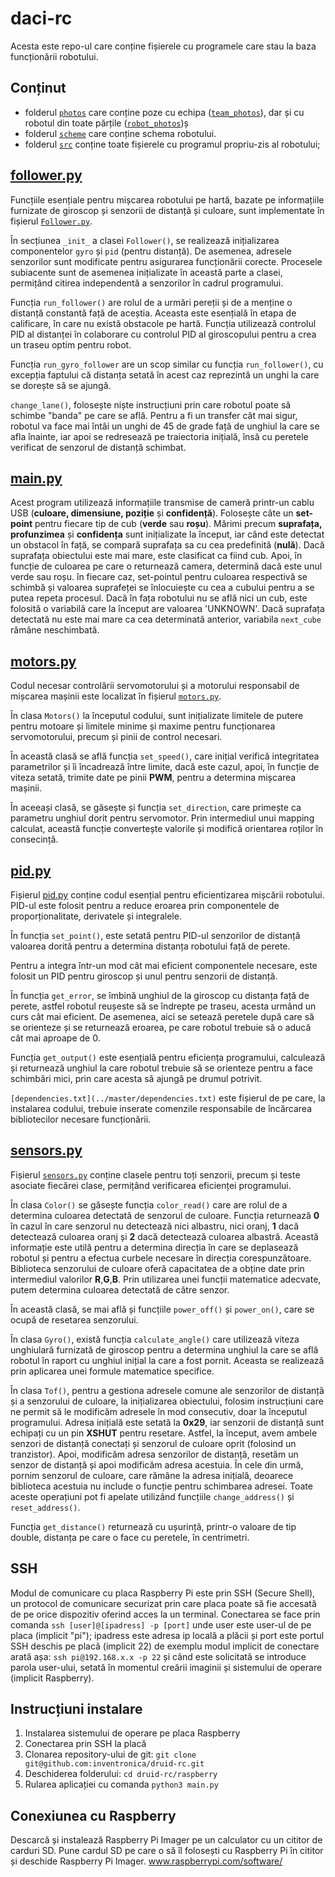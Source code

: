 # daci-rc

Acesta este repo-ul care conține fișierele cu programele care stau la baza funcționării robotului.

## Conținut

- folderul [`photos`](../master/photos) care  conține poze cu echipa ([`team_photos`](../master/photos/team_photos)), dar și cu robotul din toate părțile ([`robot_photos`](../master/photos/robot_photos))ș
- folderul [`scheme`](../master/scheme) care conține schema robotului.
- folderul [`src`](../master/src) conține toate fișierele cu programul propriu-zis al robotului;

## [follower.py](../master/src/follower.py)

Funcțiile esențiale pentru mișcarea robotului pe hartă, bazate pe informațiile furnizate de giroscop și senzorii de distanță și culoare, sunt implementate în fișierul [`Follower.py`](../master/src/follower.py).

În secțiunea `_init_` a clasei `Follower()`, se realizează inițializarea componentelor `gyro` și `pid` (pentru distanță). De asemenea, adresele senzorilor sunt modificate pentru asigurarea funcționării corecte. Procesele subiacente sunt de asemenea inițializate în această parte a clasei, permițând citirea independentă a senzorilor în cadrul programului.


Funcția `run_follower()` are rolul de a urmări pereții și de a menține o distanță constantă față de aceștia. Aceasta este esențială în etapa de calificare, în care nu există obstacole pe hartă. Funcția utilizează controlul PID al distanței în colaborare cu controlul PID al giroscopului pentru a crea un traseu optim pentru robot.

Funcția `run_gyro_follower` are un scop similar cu funcția `run_follower()`, cu excepția faptului că distanța setată în acest caz reprezintă un unghi la care se dorește să se ajungă.

`change_lane()`, folosește niște instrucțiuni prin care robotul poate să schimbe "banda" pe care se află. Pentru a fi un transfer cât mai sigur, robotul va face mai întâi un unghi de 45 de grade față de unghiul la care se afla înainte, iar apoi se redresează pe traiectoria inițială, însă cu peretele verificat de senzorul de distanță schimbat.

## [main.py](../master/src/main.py) 

Acest program utilizează informațiile transmise de cameră printr-un cablu USB (**culoare, dimensiune, poziție** și **confidență**). Folosește câte un **set-point** pentru fiecare tip de cub (**verde** sau **roșu**). Mărimi precum **suprafața, profunzimea** și **confidența** sunt inițializate la început, iar când este detectat un obstacol în față, se compară suprafața sa cu cea predefinită (**nulă**). Dacă
 suprafața obiectului este mai mare, este clasificat ca fiind cub. Apoi, în funcție de culoarea pe care o returnează camera, determină dacă este unul verde sau roșu. în fiecare caz, set-pointul pentru culoarea respectivă se schimbă și valoarea suprafeței se înlocuiește cu cea a cubului pentru a se putea repeta procesul. Dacă în fața robotului nu se află nici un cub, este folosită o variabilă care la început are valoarea 'UNKNOWN'. Dacă suprafața detectată nu este mai mare ca cea determinată anterior, variabila `next_cube` rămâne neschimbată.

 ## [motors.py](../master/src/motors.py)

Codul necesar controlării servomotorului și a motorului responsabil de mișcarea mașinii este localizat în fișierul [`motors.py`](../master/src/motors.py).

În clasa `Motors()` la începutul codului, sunt inițializate limitele de putere pentru motoare și limitele minime și maxime pentru funcționarea servomotorului, precum și pinii de control necesari.

În această clasă se află funcția `set_speed()`, care inițial verifică integritatea parametrilor și îi încadrează între limite, dacă este cazul, apoi, în funcție de viteza setată, trimite date pe pinii **PWM**, pentru a determina mișcarea mașinii.

În aceeași clasă, se găsește și funcția `set_direction`, care primește ca parametru unghiul dorit pentru servomotor. Prin intermediul unui mapping calculat, această funcție convertește valorile și modifică orientarea roților în consecință.

## [pid.py](../master/src/pid.py)
 
Fișierul [pid.py](../master/src/pid.py) conține codul esențial pentru eficientizarea mișcării robotului. PID-ul este folosit pentru a reduce eroarea prin componentele de proporționalitate, derivatele și integralele.

În funcția `set_point()`, este setată pentru PID-ul senzorilor de distanță valoarea dorită pentru a determina distanța robotului față de perete.

Pentru a integra într-un mod cât mai eficient componentele necesare, este folosit un PID pentru giroscop și unul pentru senzorii de distanță.

În funcția `get_error`, se îmbină unghiul de la giroscop cu distanța față de perete, astfel robotul reușeste să se îndrepte pe traseu, acesta urmând un curs cât mai eficient. De asemenea, aici se setează peretele după care să se orienteze și se returnează eroarea, pe care robotul trebuie să o aducă cât mai aproape de 0.

Funcția `get_output()` este esențială pentru eficiența programului, calculează și returnează unghiul la care robotul trebuie să se orienteze pentru a face schimbări mici, prin care acesta să ajungă pe drumul potrivit.

`[dependencies.txt](../master/dependencies.txt)` este fișierul de pe care, la instalarea codului, trebuie inserate comenzile responsabile de încărcarea bibliotecilor necesare funcționării.

 ## [sensors.py](../master/src/sensors.py)

Fișierul [`sensors.py`](../master/src/sensors.py) conține clasele pentru toți senzorii, precum și teste asociate fiecărei clase, permițând verificarea eficienței programului.

În clasa `Color()` se găsește funcția `color_read()` care are rolul de a determina culoarea detectată de senzorul de culoare. Funcția returnează **0** în cazul în care senzorul nu detectează nici albastru, nici oranj, **1** dacă detectează culoarea oranj și **2** dacă detectează culoarea albastră. Această informație este utilă pentru a determina direcția în care se deplasează robotul și pentru a efectua curbele necesare în direcția corespunzătoare. Biblioteca senzorului de culoare oferă capacitatea de a obține date prin intermediul valorilor **R**,**G**,**B**. Prin utilizarea unei funcții matematice adecvate, putem determina culoarea detectată de către senzor.

În această clasă, se mai află și funcțiile `power_off()` și `power_on()`, care se ocupă de resetarea senzorului.

În clasa `Gyro()`, există funcția `calculate_angle()` care utilizează viteza unghiulară furnizată de giroscop pentru a determina unghiul la care se află robotul în raport cu unghiul inițial la care a fost pornit. Aceasta se realizează prin aplicarea unei formule matematice specifice.

În clasa `Tof()`, pentru a gestiona adresele comune ale senzorilor de distanță și a senzorului de culoare, la inițializarea obiectului, folosim instrucțiuni care ne permit să le modificăm adresele în mod consecutiv, doar la începutul programului. Adresa inițială este setată la **0x29**, iar senzorii de distanță sunt echipați cu un pin **XSHUT** pentru resetare. Astfel, la început, avem ambele senzori de distanță conectați și senzorul de culoare oprit (folosind un tranzistor). Apoi, modificăm adresa senzorilor de distanță, resetăm un senzor de distanță și apoi modificăm adresa acestuia. În cele din urmă, pornim senzorul de culoare, care rămâne la adresa inițială, deoarece biblioteca acestuia nu include o funcție pentru schimbarea adresei. Toate aceste operațiuni pot fi apelate utilizând funcțiile `change_address()` și `reset_address()`.

Funcția `get_distance()` returnează cu ușurință, printr-o valoare de tip double, distanța pe care o face cu peretele, în centrimetri.

## SSH

Modul de comunicare cu placa Raspberry Pi este prin SSH (Secure Shell), un protocol de comunicare securizat prin care placa poate să fie accesată de pe orice dispozitiv oferind acces la un terminal. Conectarea se face prin comanda `ssh [user]@[ipadress] -p [port]` unde user este user-ul de pe placa (implicit "pi"); ipadress este adresa ip locală a plăcii și port este portul SSH deschis pe placă (implicit 22) de exemplu modul implicit de conectare arată așa: `ssh pi@192.168.x.x -p 22` și când este solicitată se introduce parola user-ului, setată în momentul creării imaginii și sistemului de operare (implicit Raspberry). 

## Instrucțiuni instalare 

1. Instalarea sistemului de operare pe placa Raspberry
2. Conectarea prin SSH la placă
3. Clonarea repository-ului de git: `git clone git@github.com:inventronica/druid-rc.git` 
4. Deschiderea folderului: `cd druid-rc/raspberry`
5. Rularea aplicației cu comanda `python3 main.py`

## Conexiunea cu Raspberry 

Descarcă și instalează Raspberry Pi Imager pe un calculator cu un cititor de carduri SD. Pune cardul SD pe care o să îl folosești cu Raspberry Pi în cititor și deschide Raspberry Pi Imager. 
www.raspberrypi.com/software/